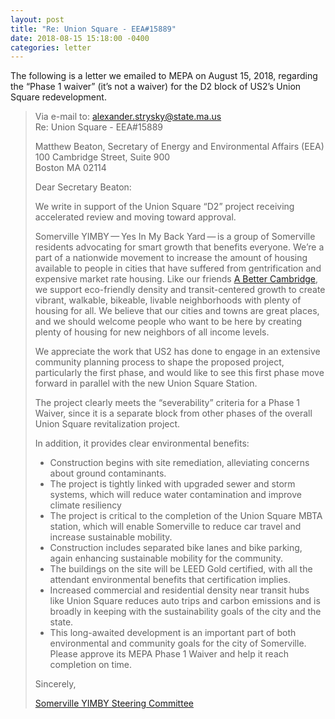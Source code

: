 ```yaml
---
layout: post
title: "Re: Union Square - EEA#15889"
date: 2018-08-15 15:18:00 -0400
categories: letter
---
```


The following is a letter we emailed to MEPA on <time datetime="2018-08-15T15:18-04:00">August 15, 2018</time>, regarding the “Phase 1 waiver” (it’s not a waiver) for the D2 block of US2’s Union Square redevelopment.

> Via e-mail to: alexander.strysky@state.ma.us<br>
> Re: Union Square - EEA#15889
>
> Matthew Beaton, Secretary of Energy and Environmental Affairs (EEA)<br>
> 100 Cambridge Street, Suite 900<br>
> Boston MA 02114
>
> Dear Secretary Beaton:
>
> We write in support of the Union Square “D2” project receiving accelerated review and moving toward approval.
>
> Somerville YIMBY — Yes In My Back Yard — is a group of Somerville residents advocating for smart growth that benefits everyone. We’re a part of a nationwide movement to increase the amount of housing available to people in cities that have suffered from gentrification and expensive market rate housing. Like our friends [A Better Cambridge](http://abettercambridge.org), we support eco-friendly density and transit-centered growth to create vibrant, walkable, bikeable, livable neighborhoods with plenty of housing for all. We believe that our cities and towns are great places, and we should welcome people who want to be here by creating plenty of housing for new neighbors of all income levels.
>
> We appreciate the work that US2 has done to engage in an extensive community planning process to shape the proposed project, particularly the first phase, and would like to see this first phase move forward in parallel with the new Union Square Station.
>
> The project clearly meets the “severability” criteria for a Phase 1 Waiver, since it is a separate block from other phases of the overall Union Square revitalization project.
>
> In addition, it provides clear environmental benefits:
>
> - Construction begins with site remediation, alleviating concerns about ground contaminants.
> - The project is tightly linked with upgraded sewer and storm systems, which will reduce water contamination and improve climate resiliency
> - The project is critical to the completion of the Union Square MBTA station, which will enable Somerville to reduce car travel and increase sustainable mobility.
> - Construction includes separated bike lanes and bike parking, again enhancing sustainable mobility for the community.
> - The buildings on the site will be LEED Gold certified, with all the attendant environmental benefits that certification implies.
> - Increased commercial and residential density near transit hubs like Union Square reduces auto trips and carbon emissions and is broadly in keeping with the sustainability goals of the city and the state.
> - This long-awaited development is an important part of both environmental and community goals for the city of Somerville. Please approve its MEPA Phase 1 Waiver and help it reach completion on time.
>
> Sincerely,
>
> [Somerville YIMBY Steering Committee](https://somervilleyimby.org/who-are-we/)

